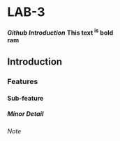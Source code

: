 # LAB-3
_**Github Introduction**_
**This text <sup>is</sup> bold**\
**ram**

## Introduction

### Features

#### Sub-feature

##### Minor Detail

###### Note
